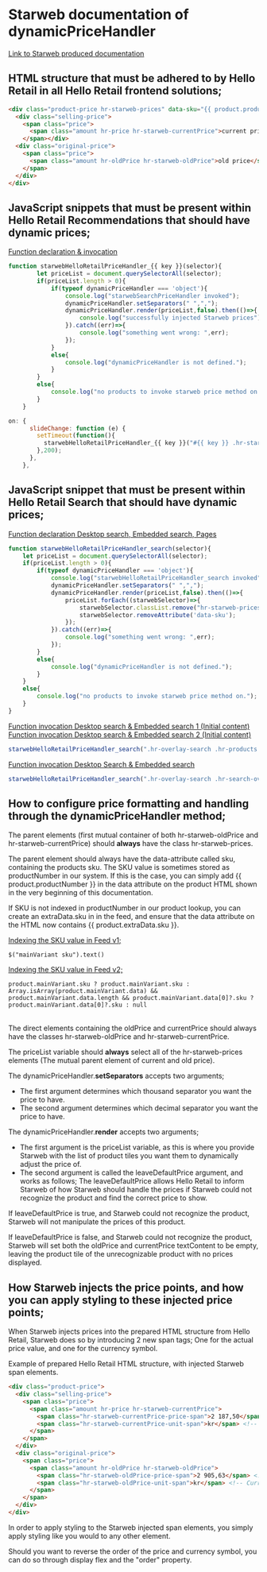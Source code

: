 # Starweb documentation of dynamicPriceHandler

<a href="https://starwebab.notion.site/DynamicPriceHandler-98c6dbd5b444448c926f771ff9bf8a93#c607116d2d2842d183b50f768aeee231" target="_blank">Link to Starweb produced documentation</a>

## HTML structure that must be adhered to by Hello Retail in **all** Hello Retail frontend solutions;
```html
<div class="product-price hr-starweb-prices" data-sku="{{ product.productNumber }}">
  <div class="selling-price">
    <span class="price">
      <span class="amount hr-price hr-starweb-currentPrice">current price</span>
    </span></div>
  <div class="original-price">
    <span class="price">
      <span class="amount hr-oldPrice hr-starweb-oldPrice">old price</span>
    </span>
  </div>
</div>
```
## JavaScript snippets that must be present within Hello Retail Recommendations that should have dynamic prices;
<a href="https://explain.helloretail.com/OAuZD9Bd" target="_blank">Function declaration & invocation</a>
```js
function starwebHelloRetailPriceHandler_{{ key }}(selector){
		let priceList = document.querySelectorAll(selector);
		if(priceList.length > 0){
			if(typeof dynamicPriceHandler === 'object'){
				console.log("starwebSearchPriceHandler invoked");
				dynamicPriceHandler.setSeparators(" ",",");
				dynamicPriceHandler.render(priceList,false).then(()=>{
					console.log("successfully injected Starweb prices");
				}).catch((err)=>{
					console.log("something went wrong: ",err);
				});
			}
			else{
				console.log("dynamicPriceHandler is not defined.");
			}
		}
		else{
			console.log("no products to invoke starweb price method on.");
		}
	}
```
```js
on: {
      slideChange: function (e) {
        setTimeout(function(){
          starwebHelloRetailPriceHandler_{{ key }}("#{{ key }} .hr-starweb-prices");
        },200);
      },
    },
```

## JavaScript snippet that must be present within Hello Retail Search that should have dynamic prices;
<a href="https://explain.helloretail.com/Bluv87xn" target="_blank">Function declaration Desktop search, Embedded search, Pages</a>
```js
function starwebHelloRetailPriceHandler_search(selector){
	let priceList = document.querySelectorAll(selector);
	if(priceList.length > 0){
		if(typeof dynamicPriceHandler === 'object'){
			console.log("starwebHelloRetailPriceHandler_search invoked");
			dynamicPriceHandler.setSeparators(" ",",");
			dynamicPriceHandler.render(priceList,false).then(()=>{
				priceList.forEach((starwebSelector)=>{
					starwebSelector.classList.remove("hr-starweb-prices"); // remove hr-starweb-prices selector from elements that have already had their prices adjusted by the starweb endpoint. This is done in order to spare the starweb endpoint, as more and more products are lazyloaded into the search.
					starwebSelector.removeAttribute('data-sku');
				});
			}).catch((err)=>{
				console.log("something went wrong: ",err);
			});
		}
		else{
			console.log("dynamicPriceHandler is not defined.");
		}
	}
	else{
		console.log("no products to invoke starweb price method on.");
	}
}
```

<a href="https://explain.helloretail.com/2Nu8LYzv" target="_blank">Function invocation Desktop search & Embedded search 1 (Initial content)</a> <br>
<a href="https://explain.helloretail.com/NQuAPk5q" target="_blank">Function invocation Desktop search & Embedded search 2 (Initial content)</a>
```js
starwebHelloRetailPriceHandler_search(".hr-overlay-search .hr-products.initialcontent .hr-starweb-prices");
```
<a href="https://explain.helloretail.com/p9u2Dgop" target="_blank">Function invocation Desktop Search & Embedded search</a>

```js
starwebHelloRetailPriceHandler_search(".hr-overlay-search .hr-search-overlay-product .hr-starweb-prices");
```

## How to configure price formatting and handling through the dynamicPriceHandler method;
The parent elements (first mutual container of both hr-starweb-oldPrice and hr-starweb-currentPrice) should **always** have the class hr-starweb-prices.

The parent element should always have the data-attribute called sku, containing the products sku. The SKU value is sometimes stored as productNumber in our system. If this is the case, you can simply add {{ product.productNumber }} in the data attribute on the product HTML shown in the very beginning of this documentation.

If SKU is not indexed in productNumber in our product lookup, you can create an extraData.sku in in the feed, and ensure that the data attribute on the HTML now contains {{ product.extraData.sku }}.

<a href="https://explain.helloretail.com/OAuZDKzG" target="_blank">Indexing the SKU value in Feed v1;</a>
```
$("mainVariant sku").text()
```
<a href="https://explain.helloretail.com/X6uvPkJB" target="_blank">Indexing the SKU value in Feed v2;</a>
```
product.mainVariant.sku ? product.mainVariant.sku : Array.isArray(product.mainVariant.data) && product.mainVariant.data.length && product.mainVariant.data[0]?.sku ? product.mainVariant.data[0]?.sku : null
```
<br>
The direct elements containing the oldPrice and currentPrice should always have the classes hr-starweb-oldPrice and hr-starweb-currentPrice.

The priceList variable should **always** select all of the hr-starweb-prices elements (The mutual parent element of current and old price).

The dynamicPriceHandler.**setSeparators** accepts two arguments;
- The first argument determines which thousand separator you want the price to have.
- The second argument determines which decimal separator you want the price to have.

The dynamicPriceHandler.**render** accepts two arguments;
- The first argument is the priceList variable, as this is where you provide Starweb with the list of product tiles you want them to dynamically adjust the price of.
- The second argument is called the leaveDefaultPrice argument, and works as follows;
The leaveDefaultPrice allows Hello Retail to inform Starweb of how Starweb should handle the prices if Starweb could not recognize the product and find the correct price to show.

If leaveDefaultPrice is true, and Starweb could not recognize the product, Starweb will not manipulate the prices of this product.

If leaveDefaultPrice is false, and Starweb could not recognize the product, Starweb will set both the oldPrice and currentPrice textContent to be empty, leaving the product tile of the unrecognizable product with no prices displayed.

## How Starweb injects the price points, and how you can apply styling to these injected price points;
When Starweb injects prices into the prepared HTML structure from Hello Retail, Starweb does so by introducing 2 new span tags; One for the actual price value, and one for the currency symbol.

Example of prepared Hello Retail HTML structure, with injected Starweb span elements.
```html
<div class="product-price">
  <div class="selling-price">
    <span class="price">
      <span class="amount hr-price hr-starweb-currentPrice">
        <span class="hr-starweb-currentPrice-price-span">2 187,50</span> <!-- Price span injected by Starweb -->
        <span class="hr-starweb-currentPrice-unit-span">kr</span> <!-- Currency span injected by Starweb -->
      </span>
    </span>
  </div>
  <div class="original-price">
    <span class="price">
      <span class="amount hr-oldPrice hr-starweb-oldPrice">
        <span class="hr-starweb-oldPrice-price-span">2 905,63</span> <!-- Price span injected by Starweb -->
        <span class="hr-starweb-oldPrice-unit-span">kr</span> <!-- Currency span injected by Starweb -->
      </span>
    </span>
  </div>
</div>
```
In order to apply styling to the Starweb injected span elements, you simply apply styling like you would to any other element.

Should you want to reverse the order of the price and currency symbol, you can do so through display flex and the "order" property.